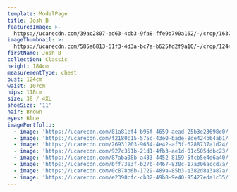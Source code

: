 ```yaml
---
template: ModelPage
title: Josh B
featuredImage: >-
  https://ucarecdn.com/39ac2807-ed63-4cb3-9fa8-ffe9b790a162/-/crop/1632x833/0,298/-/preview/
imageThumbnail: >-
  https://ucarecdn.com/585a6813-61f3-4d3a-bc7a-b625fd2f9a10/-/crop/1244x1631/319,133/-/preview/
firstName: Josh B
collection: Classic
height: 184cm
measurementType: chest
bust: 124cm
waist: 107cm
hips: 118cm
size: 38 / 4XL
shoeSize: '11'
hair: Brown
eyes: Blue
imagePortfolio:
  - image: 'https://ucarecdn.com/81a81ef4-b95f-4659-aead-25b3e23698c0/'
  - image: 'https://ucarecdn.com/f2180c15-575c-43e0-bade-8de424b64ab1/'
  - image: 'https://ucarecdn.com/26931203-9654-4e42-af3f-6288737a1d24/'
  - image: 'https://ucarecdn.com/927c351b-21d1-4fb3-ae1d-01c505ddbc23/'
  - image: 'https://ucarecdn.com/87aba08b-a433-4452-8159-5fcb5e4d6a40/'
  - image: 'https://ucarecdn.com/bff73e3f-b27b-4467-830c-17a306accd7a/'
  - image: 'https://ucarecdn.com/0c878b6b-1729-489a-85b3-e382d8a3a87a/'
  - image: 'https://ucarecdn.com/e2398cfc-cb32-49b8-9e40-95427eda1c35/'
---
```


